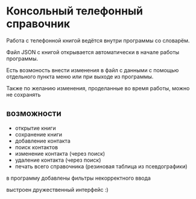 # Консольный телефонный справочник

Работа с телефонной книгой ведётся внутри программы со словарём.

Файл JSON с книгой открывается автоматически в начале работы программы.

Есть возмоность внести изменения в файл с данными с помощью отдельного пункта меню
или при выходе из программы. 

Также по желанию изменения, проделанные во время работы, можно не сохранять

## возможности
- открытие книги
- сохранение книги
- добавление контакта
- поиск контактов
- изменение контакта (через поиск)
- удаление контакта (через поиск)
- печать всего справочника (резиновая таблица из псевдографики)

в программу добавлены фильтры некорректного ввода 

выстроен дружественный интерфейс :)
